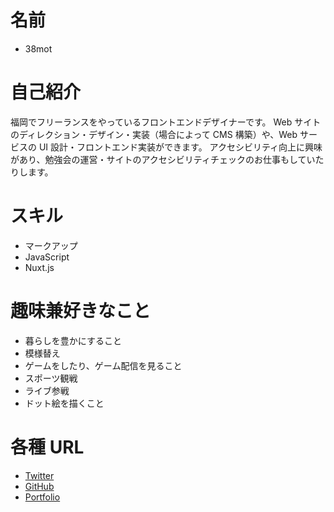 # 名前

- 38mot

# 自己紹介

福岡でフリーランスをやっているフロントエンドデザイナーです。
Web サイトのディレクション・デザイン・実装（場合によって CMS 構築）や、Web サービスの UI 設計・フロントエンド実装ができます。
アクセシビリティ向上に興味があり、勉強会の運営・サイトのアクセシビリティチェックのお仕事もしていたりします。

# スキル

- マークアップ
- JavaScript
- Nuxt.js

# 趣味兼好きなこと

- 暮らしを豊かにすること
- 模様替え
- ゲームをしたり、ゲーム配信を見ること
- スポーツ観戦
- ライブ参戦
- ドット絵を描くこと

# 各種 URL

- [Twitter](https://twitter.com/38_mot)
- [GitHub](https://github.com/38mot)
- [Portfolio](https://motinfo.info/)
